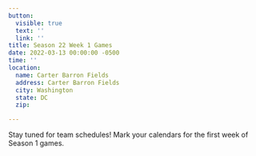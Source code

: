```yaml
---
button:
  visible: true
  text: ''
  link: ''
title: Season 22 Week 1 Games
date: 2022-03-13 00:00:00 -0500
time: ''
location:
  name: Carter Barron Fields
  address: Carter Barron Fields
  city: Washington
  state: DC
  zip: 

---
```

Stay tuned for team schedules!  Mark your calendars for the first week of Season 1 games.